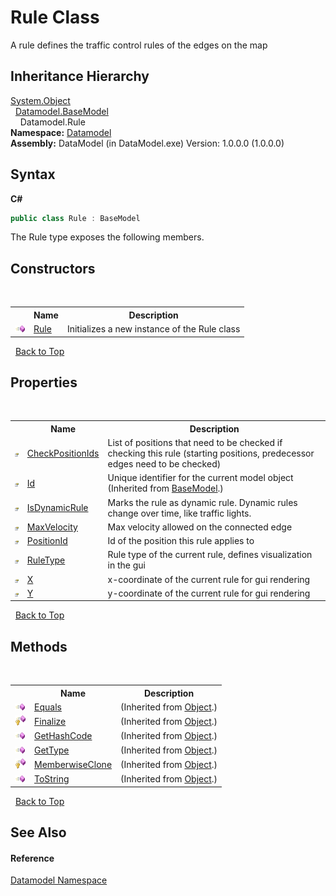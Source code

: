 # Rule Class
 

A rule defines the traffic control rules of the edges on the map


## Inheritance Hierarchy
<a href="http://msdn2.microsoft.com/en-us/library/e5kfa45b" target="_blank">System.Object</a><br />&nbsp;&nbsp;<a href="4dd8c2e5-2def-208c-c36a-25c6577b34e3">Datamodel.BaseModel</a><br />&nbsp;&nbsp;&nbsp;&nbsp;Datamodel.Rule<br />
**Namespace:**&nbsp;<a href="a489f29d-64b3-9193-8c03-5c66a32a78aa">Datamodel</a><br />**Assembly:**&nbsp;DataModel (in DataModel.exe) Version: 1.0.0.0 (1.0.0.0)

## Syntax

**C#**<br />
``` C#
public class Rule : BaseModel
```

The Rule type exposes the following members.


## Constructors
&nbsp;<table><tr><th></th><th>Name</th><th>Description</th></tr><tr><td>![Public method](media/pubmethod.gif "Public method")</td><td><a href="a851a3ba-f0ea-e382-61bc-cc4edab912c1">Rule</a></td><td>
Initializes a new instance of the Rule class</td></tr></table>&nbsp;
<a href="#rule-class">Back to Top</a>

## Properties
&nbsp;<table><tr><th></th><th>Name</th><th>Description</th></tr><tr><td>![Public property](media/pubproperty.gif "Public property")</td><td><a href="86fbdb81-946b-87ec-726f-679066de34e1">CheckPositionIds</a></td><td>
List of positions that need to be checked if checking this rule (starting positions, predecessor edges need to be checked)</td></tr><tr><td>![Public property](media/pubproperty.gif "Public property")</td><td><a href="21e16472-3244-ca38-97fa-5b47c8d1c025">Id</a></td><td>
Unique identifier for the current model object
 (Inherited from <a href="4dd8c2e5-2def-208c-c36a-25c6577b34e3">BaseModel</a>.)</td></tr><tr><td>![Public property](media/pubproperty.gif "Public property")</td><td><a href="c1abf9ad-941d-0c58-d140-ad01a7e98c60">IsDynamicRule</a></td><td>
Marks the rule as dynamic rule. Dynamic rules change over time, like traffic lights.</td></tr><tr><td>![Public property](media/pubproperty.gif "Public property")</td><td><a href="63c3cccf-a9f3-8aea-30bc-e000c06147ba">MaxVelocity</a></td><td>
Max velocity allowed on the connected edge</td></tr><tr><td>![Public property](media/pubproperty.gif "Public property")</td><td><a href="70b8d075-e68c-dff7-f3fb-68eae3a92bf1">PositionId</a></td><td>
Id of the position this rule applies to</td></tr><tr><td>![Public property](media/pubproperty.gif "Public property")</td><td><a href="b9412900-c648-4064-26dd-6a66eda45837">RuleType</a></td><td>
Rule type of the current rule, defines visualization in the gui</td></tr><tr><td>![Public property](media/pubproperty.gif "Public property")</td><td><a href="0867f157-2957-7d76-6e39-4b57249feea8">X</a></td><td>
x-coordinate of the current rule for gui rendering</td></tr><tr><td>![Public property](media/pubproperty.gif "Public property")</td><td><a href="a78690b7-eee5-fac4-13d3-4d45683763b7">Y</a></td><td>
y-coordinate of the current rule for gui rendering</td></tr></table>&nbsp;
<a href="#rule-class">Back to Top</a>

## Methods
&nbsp;<table><tr><th></th><th>Name</th><th>Description</th></tr><tr><td>![Public method](media/pubmethod.gif "Public method")</td><td><a href="http://msdn2.microsoft.com/en-us/library/bsc2ak47" target="_blank">Equals</a></td><td> (Inherited from <a href="http://msdn2.microsoft.com/en-us/library/e5kfa45b" target="_blank">Object</a>.)</td></tr><tr><td>![Protected method](media/protmethod.gif "Protected method")</td><td><a href="http://msdn2.microsoft.com/en-us/library/4k87zsw7" target="_blank">Finalize</a></td><td> (Inherited from <a href="http://msdn2.microsoft.com/en-us/library/e5kfa45b" target="_blank">Object</a>.)</td></tr><tr><td>![Public method](media/pubmethod.gif "Public method")</td><td><a href="http://msdn2.microsoft.com/en-us/library/zdee4b3y" target="_blank">GetHashCode</a></td><td> (Inherited from <a href="http://msdn2.microsoft.com/en-us/library/e5kfa45b" target="_blank">Object</a>.)</td></tr><tr><td>![Public method](media/pubmethod.gif "Public method")</td><td><a href="http://msdn2.microsoft.com/en-us/library/dfwy45w9" target="_blank">GetType</a></td><td> (Inherited from <a href="http://msdn2.microsoft.com/en-us/library/e5kfa45b" target="_blank">Object</a>.)</td></tr><tr><td>![Protected method](media/protmethod.gif "Protected method")</td><td><a href="http://msdn2.microsoft.com/en-us/library/57ctke0a" target="_blank">MemberwiseClone</a></td><td> (Inherited from <a href="http://msdn2.microsoft.com/en-us/library/e5kfa45b" target="_blank">Object</a>.)</td></tr><tr><td>![Public method](media/pubmethod.gif "Public method")</td><td><a href="http://msdn2.microsoft.com/en-us/library/7bxwbwt2" target="_blank">ToString</a></td><td> (Inherited from <a href="http://msdn2.microsoft.com/en-us/library/e5kfa45b" target="_blank">Object</a>.)</td></tr></table>&nbsp;
<a href="#rule-class">Back to Top</a>

## See Also


#### Reference
<a href="a489f29d-64b3-9193-8c03-5c66a32a78aa">Datamodel Namespace</a><br />